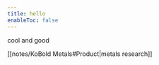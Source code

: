 ```yaml
---
title: hello
enableToc: false
---
```


cool and good

[[notes/KoBold Metals#Product|metals research]]